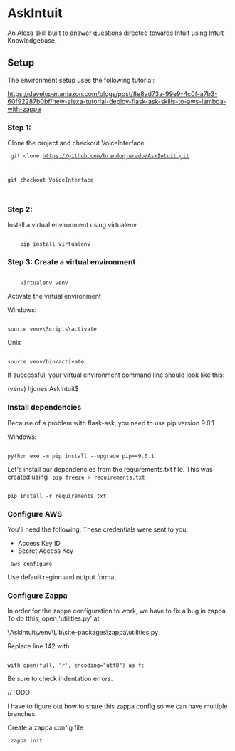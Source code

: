 # AskIntuit
An Alexa skill built to answer questions directed towards Intuit using Intuit Knowledgebase.

## Setup
The environment setup uses the following tutorial: 

https://developer.amazon.com/blogs/post/8e8ad73a-99e9-4c0f-a7b3-60f92287b0bf/new-alexa-tutorial-deploy-flask-ask-skills-to-aws-lambda-with-zappa
 
### Step 1:
Clone the project and checkout VoiceInterface

<code> git clone https://github.com/brandonjurado/AskIntuit.git

git checkout VoiceInterface

</code>

### Step 2:
Install a virtual environment using virtualenv

<code> 
    pip install virtualenv
</code>

### Step 3: Create a virtual environment

<code>
    virtualenv venv
</code>

Activate the virtual environment 

Windows:

<code>
source venv\Scripts\activate
</code>

Unix

<code>
source venv/bin/activate
</code>

If successful, your virtual environment command line should look like this: 

(venv) hjones:AskIntuit$

### Install dependencies 
Because of a problem with flask-ask, you need to use pip version 9.0.1

Windows:

<code>
python.exe -m pip install --upgrade pip==9.0.1
</code>

Let's install our dependencies from the requirements.txt file. This was created using <code> pip freeze > requirements.txt </code>

<code>
pip install -r requirements.txt
</code>

### Configure AWS
You'll need the following. These credentials were sent to you.  

- Access Key ID
- Secret Access Key

<code> aws configure </code>

Use default region and output format

### Configure Zappa
In order for the zappa configuration to work, we have to fix a bug in zappa. To do tthis, open 'utilities.py' at 

\AskIntuit\venv\Lib\site-packages\zappa\utilities.py

Replace line 142 with

<code>
with open(full, 'r', encoding="utf8") as f:
</code>

Be sure to check indentation errors.

//TODO

I have to figure out how to share this zappa config so we can have multiple branches. 


Create a zappa config file

<code> zappa init </code>

<code>